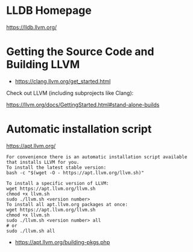 # LLDB Homepage

https://lldb.llvm.org/

# Getting the Source Code and Building LLVM

- https://clang.llvm.org/get_started.html

Check out LLVM (including subprojects like Clang):

https://llvm.org/docs/GettingStarted.html#stand-alone-builds

# Automatic installation script 

https://apt.llvm.org/

```
For convenience there is an automatic installation script available that installs LLVM for you.
To install the latest stable version:
bash -c "$(wget -O - https://apt.llvm.org/llvm.sh)"

To install a specific version of LLVM:
wget https://apt.llvm.org/llvm.sh
chmod +x llvm.sh
sudo ./llvm.sh <version number>
To install all apt.llvm.org packages at once:
wget https://apt.llvm.org/llvm.sh
chmod +x llvm.sh
sudo ./llvm.sh <version number> all
# or
sudo ./llvm.sh all
```

- https://apt.llvm.org/building-pkgs.php
